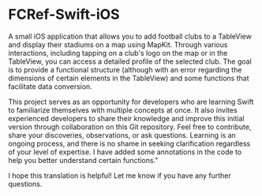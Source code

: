 # FCRef-Swift-iOS
A small iOS application that allows you to add football clubs to a TableView and display their stadiums on a map using MapKit. Through various interactions, including tapping on a club's logo on the map or in the TableView, you can access a detailed profile of the selected club. The goal is to provide a functional structure (although with an error regarding the dimensions of certain elements in the TableView) and some functions that facilitate data conversion.

This project serves as an opportunity for developers who are learning Swift to familiarize themselves with multiple concepts at once. It also invites experienced developers to share their knowledge and improve this initial version through collaboration on this Git repository. Feel free to contribute, share your discoveries, observations, or ask questions. Learning is an ongoing process, and there is no shame in seeking clarification regardless of your level of expertise. I have added some annotations in the code to help you better understand certain functions."

I hope this translation is helpful! Let me know if you have any further questions.
